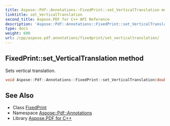 ```yaml
---
title: Aspose::Pdf::Annotations::FixedPrint::set_VerticalTranslation method
linktitle: set_VerticalTranslation
second_title: Aspose.PDF for C++ API Reference
description: 'Aspose::Pdf::Annotations::FixedPrint::set_VerticalTranslation method. Sets vertical translation in C++.'
type: docs
weight: 600
url: /cpp/aspose.pdf.annotations/fixedprint/set_verticaltranslation/
---
```

## FixedPrint::set_VerticalTranslation method


Sets vertical translation.

```cpp
void Aspose::Pdf::Annotations::FixedPrint::set_VerticalTranslation(double value)
```

## See Also

* Class [FixedPrint](../)
* Namespace [Aspose::Pdf::Annotations](../../)
* Library [Aspose.PDF for C++](../../../)
